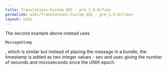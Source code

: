 ```yaml
---
title: Translations:Custom OSC - pre 1.5.0/7/en
permalink: wiki/Translations:Custom_OSC_-_pre_1.5.0/7/en/
layout: wiki
---
```


The second example above instead uses

    MessageStamp

, which is similar but instead of placing the message in a bundle, the
timestamp is added as two integer values - sec and usec giving the
number of seconds and microseconds since the UNIX epoch.
